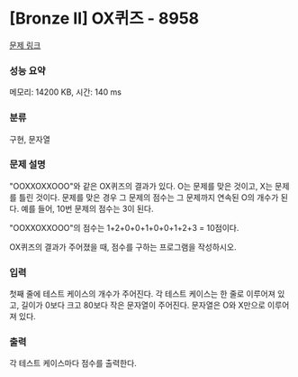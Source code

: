# [Bronze II] OX퀴즈 - 8958 

[문제 링크](https://www.acmicpc.net/problem/8958) 

### 성능 요약

메모리: 14200 KB, 시간: 140 ms

### 분류

구현, 문자열

### 문제 설명

<p>"OOXXOXXOOO"와 같은 OX퀴즈의 결과가 있다. O는 문제를 맞은 것이고, X는 문제를 틀린 것이다. 문제를 맞은 경우 그 문제의 점수는 그 문제까지 연속된 O의 개수가 된다. 예를 들어, 10번 문제의 점수는 3이 된다.</p>

<p>"OOXXOXXOOO"의 점수는 1+2+0+0+1+0+0+1+2+3 = 10점이다.</p>

<p>OX퀴즈의 결과가 주어졌을 때, 점수를 구하는 프로그램을 작성하시오.</p>

### 입력 

 <p>첫째 줄에 테스트 케이스의 개수가 주어진다. 각 테스트 케이스는 한 줄로 이루어져 있고, 길이가 0보다 크고 80보다 작은 문자열이 주어진다. 문자열은 O와 X만으로 이루어져 있다.</p>

### 출력 

 <p>각 테스트 케이스마다 점수를 출력한다.</p>

